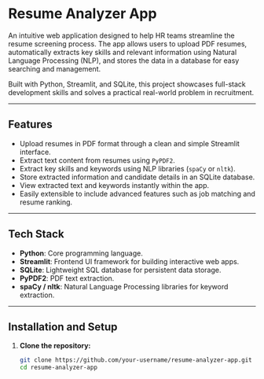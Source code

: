 
# Resume Analyzer App

An intuitive web application designed to help HR teams streamline the resume screening process. The app allows users to upload PDF resumes, automatically extracts key skills and relevant information using Natural Language Processing (NLP), and stores the data in a database for easy searching and management.

Built with Python, Streamlit, and SQLite, this project showcases full-stack development skills and solves a practical real-world problem in recruitment.

---

## Features

- Upload resumes in PDF format through a clean and simple Streamlit interface.
- Extract text content from resumes using `PyPDF2`.
- Extract key skills and keywords using NLP libraries (`spaCy` or `nltk`).
- Store extracted information and candidate details in an SQLite database.
- View extracted text and keywords instantly within the app.
- Easily extensible to include advanced features such as job matching and resume ranking.

---

## Tech Stack

- **Python**: Core programming language.
- **Streamlit**: Frontend UI framework for building interactive web apps.
- **SQLite**: Lightweight SQL database for persistent data storage.
- **PyPDF2**: PDF text extraction.
- **spaCy / nltk**: Natural Language Processing libraries for keyword extraction.

---

## Installation and Setup

1. **Clone the repository:**

   ```bash
   git clone https://github.com/your-username/resume-analyzer-app.git
   cd resume-analyzer-app
